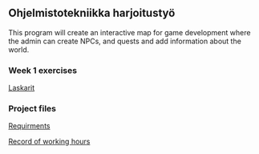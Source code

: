 ## Ohjelmistotekniikka harjoitustyö

This program will create an interactive map for game development where the admin can create NPCs, and quests and add information about the world.

### Week 1 exercises

[Laskarit](laskarit/)

### Project files
[Requirments](Documentation/functional_requirements.md)

[Record of working hours](Documentation/working_hours_record.md)
